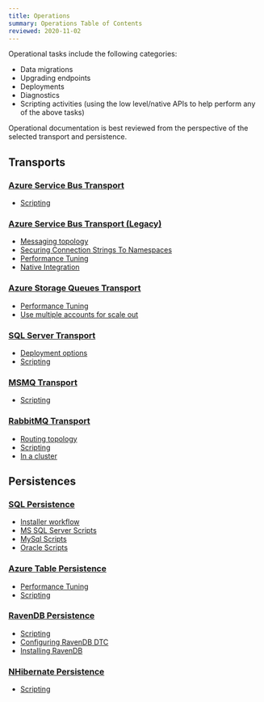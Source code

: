 ```yaml
---
title: Operations
summary: Operations Table of Contents
reviewed: 2020-11-02
---
```


Operational tasks include the following categories:

 * Data migrations
 * Upgrading endpoints
 * Deployments
 * Diagnostics
 * Scripting activities (using the low level/native APIs to help perform any of the above tasks)

Operational documentation is best reviewed from the perspective of the selected transport and persistence.


## Transports


### [Azure Service Bus Transport](/transports/azure-service-bus)

 * [Scripting](/transports/azure-service-bus/operational-scripting.md)


### [Azure Service Bus Transport (Legacy)](/transports/azure-service-bus/legacy)

 * [Messaging topology](/transports/azure-service-bus/legacy/topologies.md)
 * [Securing Connection Strings To Namespaces](/transports/azure-service-bus/legacy/securing-connection-strings.md)
 * [Performance Tuning](/transports/azure-service-bus/legacy/performance-tuning.md)
 * [Native Integration](/transports/azure-service-bus/legacy/native-integration.md)


### [Azure Storage Queues Transport](/transports/azure-storage-queues/)

 * [Performance Tuning](/transports/azure-storage-queues/performance-tuning.md)
 * [Use multiple accounts for scale out](/transports/azure-storage-queues/multi-storageaccount-support.md)


### [SQL Server Transport](/transports/sql/)

 * [Deployment options](/transports/sql/deployment-options.md)
 * [Scripting](/transports/sql/operations-scripting.md)


### [MSMQ Transport](/transports/msmq/)

 * [Scripting](/transports/msmq/operations-scripting.md)


### [RabbitMQ Transport](/transports/rabbitmq/)

 * [Routing topology](/transports/rabbitmq/routing-topology.md)
 * [Scripting](/transports/rabbitmq/operations-scripting.md)
 * [In a cluster](/transports/rabbitmq/cluster.md)


## Persistences


### [SQL Persistence](/persistence/sql/)

 * [Installer workflow](/persistence/sql/installer-workflow.md)
 * [MS SQL Server Scripts](/persistence/sql/sqlserver-scripts.md)
 * [MySql Scripts](/persistence/sql/mysql-scripts.md)
 * [Oracle Scripts](/persistence/sql/oracle-scripts.md)


### [Azure Table Persistence](/persistence/azure-table/)

 * [Performance Tuning](/persistence/azure-table/performance-tuning.md)
 * [Scripting](/persistence/azure-table/scripting.md)


### [RavenDB Persistence](/persistence/ravendb/)

 * [Scripting](/persistence/ravendb/operations-scripting.md)
 * [Configuring RavenDB DTC](/persistence/ravendb/manual-dtc-settings.md)
 * [Installing RavenDB](/persistence/ravendb/installation.md)


### [NHibernate Persistence](/persistence/nhibernate/)

 * [Scripting](/persistence/nhibernate/scripting.md)
